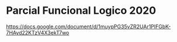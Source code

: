 # Parcial Funcional Logico 2020

https://docs.google.com/document/d/1muypPG35vZR2UAr1PIFGbK-7HAyd22KTzV4X3ekT7wo
